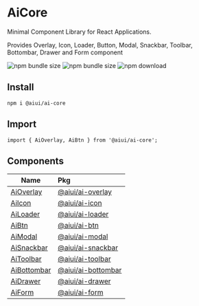 # AiCore
Minimal Component Library for React Applications.

Provides Overlay, Icon, Loader, Button, Modal, Snackbar, Toolbar, Bottombar, Drawer and  Form component


![npm bundle size](https://img.shields.io/bundlephobia/min/@aiui/ai-core)
![npm bundle size](https://img.shields.io/bundlephobia/minzip/@aiui/ai-core)
![npm download](https://img.shields.io/npm/dm/@aiui/ai-core.svg)

## Install
    npm i @aiui/ai-core

## Import
    import { AiOverlay, AiBtn } from '@aiui/ai-core';


## Components
|   Name                                                            | Pkg                   |
|-------------------------------------------------------------------|:----------------------|
| [AiOverlay](https://github.com/ApptitudeInfotech/AiOverlay)       | [@aiui/ai-overlay](https://www.npmjs.com/package/@aiui/ai-overlay) | 
| [AiIcon](https://github.com/ApptitudeInfotech/AiIcon)             | [@aiui/ai-icon](https://www.npmjs.com/package/@aiui/ai-icon)    | 
| [AiLoader](https://github.com/ApptitudeInfotech/AiLoader)         | [@aiui/ai-loader](https://www.npmjs.com/package/@aiui/ai-loader)    | 
| [AiBtn](https://github.com/ApptitudeInfotech/AiBtn)               | [@aiui/ai-btn](https://www.npmjs.com/package/@aiui/ai-btn)    | 
| [AiModal](https://github.com/ApptitudeInfotech/AiModal)           | [@aiui/ai-modal](https://www.npmjs.com/package/@aiui/ai-modal)    | 
| [AiSnackbar](https://github.com/ApptitudeInfotech/AiSnackbar)     | [@aiui/ai-snackbar](https://www.npmjs.com/package/@aiui/ai-snackbar)    | 
| [AiToolbar](https://github.com/ApptitudeInfotech/AiToolbar)       | [@aiui/ai-toolbar](https://www.npmjs.com/package/@aiui/ai-toolbar)    | 
| [AiBottombar](https://github.com/ApptitudeInfotech/AiBottombar)   | [@aiui/ai-bottombar](https://www.npmjs.com/package/@aiui/ai-bottombar)    | 
| [AiDrawer](https://github.com/ApptitudeInfotech/AiDrawer)         | [@aiui/ai-drawer](https://www.npmjs.com/package/@aiui/ai-drawer)    | 
| [AiForm](https://github.com/ApptitudeInfotech/AiForm)             | [@aiui/ai-form](https://www.npmjs.com/package/@aiui/ai-form)    | 

